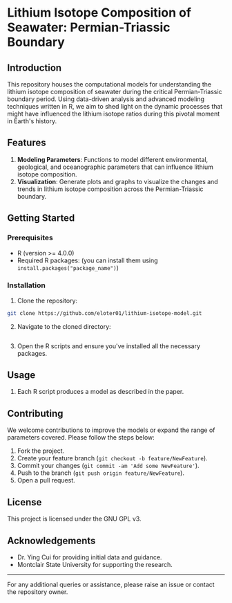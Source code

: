 # Lithium Isotope Composition of Seawater: Permian-Triassic Boundary

## Introduction
This repository houses the computational models for understanding the lithium isotope composition of seawater during the critical Permian-Triassic boundary period. Using data-driven analysis and advanced modeling techniques written in R, we aim to shed light on the dynamic processes that might have influenced the lithium isotope ratios during this pivotal moment in Earth's history.

## Features
1. **Modeling Parameters**: Functions to model different environmental, geological, and oceanographic parameters that can influence lithium isotope composition.
2. **Visualization**: Generate plots and graphs to visualize the changes and trends in lithium isotope composition across the Permian-Triassic boundary.

## Getting Started

### Prerequisites
- R (version >= 4.0.0)
- Required R packages: (you can install them using `install.packages("package_name")`)


### Installation
1. Clone the repository:
```bash
git clone https://github.com/eloter01/lithium-isotope-model.git
```
2. Navigate to the cloned directory:
```bash

```
3. Open the R scripts and ensure you've installed all the necessary packages.

## Usage
1. Each R script produces a model as described in the paper.

## Contributing
We welcome contributions to improve the models or expand the range of parameters covered. Please follow the steps below:
1. Fork the project.
2. Create your feature branch (`git checkout -b feature/NewFeature`).
3. Commit your changes (`git commit -am 'Add some NewFeature'`).
4. Push to the branch (`git push origin feature/NewFeature`).
5. Open a pull request.

## License
This project is licensed under the GNU GPL v3.

## Acknowledgements
- Dr. Ying Cui for providing initial data and guidance.
- Montclair State University for supporting the research.

---

For any additional queries or assistance, please raise an issue or contact the repository owner.
